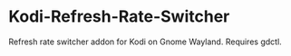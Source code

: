 # Kodi-Refresh-Rate-Switcher
Refresh rate switcher addon for Kodi on Gnome Wayland. Requires gdctl. 
